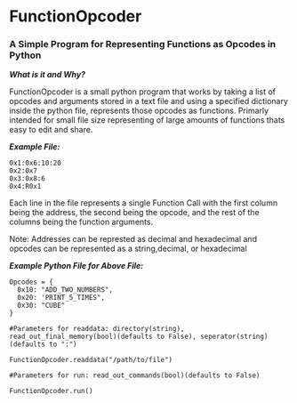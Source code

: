 # FunctionOpcoder
<h3>A Simple Program for Representing Functions as Opcodes in Python</h3>

***What is it and Why?***

FunctionOpcoder is a small python program that works by taking a list of opcodes and arguments stored in a text file and using a specified dictionary inside the python file, represents those opcodes as functions. Primarly intended for small file size representing of large amounts of functions thats easy to edit and share.

***Example File:***
```
0x1:0x6:10:20
0x2:0x7
0x3:0x8:6
0x4:R0x1
```

Each line in the file represents a single Function Call with the first column being the address, the second being the opcode, and the rest of the columns being the function arguments.

Note: Addresses can be represted as decimal and hexadecimal and opcodes can be represented as a string,decimal, or hexadecimal

***Example Python File for Above File:***
```
Opcodes = {
  0x10: "ADD_TWO_NUMBERS",
  0x20: 'PRINT_5_TIMES",
  0x30: "CUBE"
}

#Parameters for readdata: directory(string), read_out_final_memory(bool)(defaults to False), seperator(string)(defaults to ":")

FunctionOpcoder.readdata("/path/to/file")

#Parameters for run: read_out_commands(bool)(defaults to False)

FunctionOpcoder.run()

```





